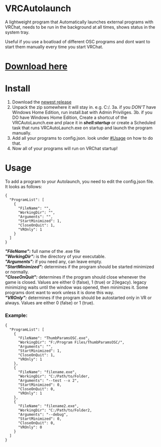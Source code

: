 # VRCAutolaunch

A lightweight program that Automatically launches external programs with VRChat, 
needs to be run in the background at all times, shows status in the system tray. 

Useful if you use a boatload of different OSC programs and dont want to start them manually every time you start VRChat.

# [Download here](https://github.com/I5UCC/VRCAutolaunch/releases/latest)

# Install
1. Download the [newest release](https://github.com/I5UCC/VRCAutolaunch/releases/latest)
2. Unpack the zip somewhere it will stay in. e.g. C:/.
3a. if you *DON'T* have Windows Home Edition, run install.bat with Admin Priviliges.
3b. if you DO have Windows Home Edition, Create a shortcut of the VRCAutoLaunch.exe and place it in ***shell:startup*** or create a Scheduled task that runs VRCAutoLaunch.exe on startup and launch the program manually.
4. Add all your programs to config.json. look under [#Usage](https://github.com/I5UCC/VRCAutoLaunch#usage) on how to do that.
5. Now all of your programs will run on VRChat startup!

# Usage
To add a program to your Autolaunch, you need to edit the config.json file. <br>
It looks as follows: 
```
{
  "ProgramList": [
    {
      "FileName": "",
      "WorkingDir": "",
      "Arguments": "",
      "StartMinimized": 1,
      "CloseOnQuit": 1,
      "VROnly": 1
    }
  ]
}
```

***"FileName":*** full name of the .exe file <br>
***"WorkingDir":*** is the directory of your executable. <br>
***"Arguments":*** if you need any, can leave empty. <br>
***"StartMinimized":*** determines if the program should be started minimized or normally. <br>
***"CloseOnQuit":*** determines if the program should close whenever the game is closed. Values are either 0 (false), 1 (true) or 2(legacy). legacy minimizing waits until the window was opened, then minimizes it. Some programs dont want to work unless it is done this way. <br>
***"VROnly":*** determines if the program should be autostarted only in VR or always. Values are either 0 (false) or 1 (true).

### Example:

```
{
  "ProgramList": [
    {
      "FileName": "ThumbParamsOSC.exe",
      "WorkingDir": "F:/Program Files/ThumbParamsOSC/",
      "Arguments": "",
      "StartMinimized": 1,
      "CloseOnQuit": 1,
      "VROnly": 1
    },
    {
      "FileName": "filename.exe",
      "WorkingDir": "C:/Path/to/Folder,
      "Arguments": "--test --x 2",
      "StartMinimized": 0,
      "CloseOnQuit": 0,
      "VROnly": 1
    },
    {
      "FileName": "filename2.exe",
      "WorkingDir": "C:/Path/to/Folder2,
      "Arguments": "--debug",
      "StartMinimized": 0,
      "CloseOnQuit": 0,
      "VROnly": 0
    }
  ]
}
```
